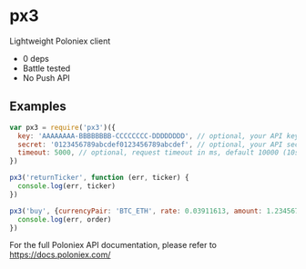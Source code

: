 # px3
Lightweight Poloniex client

 - 0 deps
 - Battle tested
 - No Push API

## Examples
```js
var px3 = require('px3')({
  key: 'AAAAAAAA-BBBBBBBB-CCCCCCCC-DDDDDDDD', // optional, your API key
  secret: '0123456789abcdef0123456789abcdef', // optional, your API secret
  timeout: 5000, // optional, request timeout in ms, default 10000 (10s)
})

px3('returnTicker', function (err, ticker) {
  console.log(err, ticker)
})

px3('buy', {currencyPair: 'BTC_ETH', rate: 0.03911613, amount: 1.23456789}, function (err, order) {
  console.log(err, order)
})
```

For the full Poloniex API documentation, please refer to https://docs.poloniex.com/

